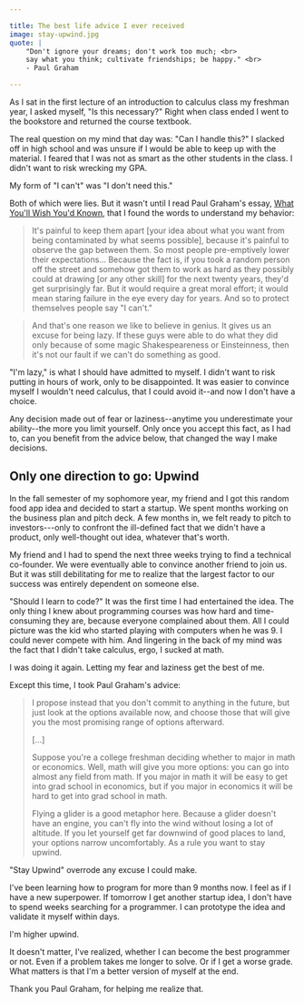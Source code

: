 ```yaml
---

title: The best life advice I ever received
image: stay-upwind.jpg
quote: |
    "Don't ignore your dreams; don't work too much; <br>
    say what you think; cultivate friendships; be happy." <br>
    - Paul Graham

---
```


As I sat in the first lecture of an introduction to calculus class my freshman year, I asked myself, "Is this necessary?" Right when class ended I went to the bookstore and returned the course textbook.  

The real question on my mind that day was: "Can I handle this?" I slacked off in high school and was unsure if I would be able to keep up with the material. I feared that I was not as smart as the other students in the class. I didn't want to risk wrecking my GPA. 

My form of "I can't" was "I don't need this."

Both of which were lies. But it wasn't until I read Paul Graham's essay, [What You'll Wish You'd Known](http://www.paulgraham.com/hs.html), that I found the words to understand my behavior:

>It's painful to keep them apart [your idea about what you want from being contaminated by what seems possible], because it's painful to observe the gap between them. So most people pre-emptively lower their expectations... Because the fact is, if you took a random person off the street and somehow got them to work as hard as they possibly could at drawing [or any other skill] for the next twenty years, they'd get surprisingly far. But it would require a great moral effort; it would mean staring failure in the eye every day for years. And so to protect themselves people say "I can't."

>And that's one reason we like to believe in genius. It gives us an excuse for being lazy. If these guys were able to do what they did only because of some magic Shakespeareness or Einsteinness, then it's not our fault if we can't do something as good.

"I'm lazy," is what I should have admitted to myself. I didn't want to risk putting in hours of work, only to be disappointed. It was easier to convince myself I wouldn't need calculus, that I could avoid it--and now I don't have a choice. 

Any decision made out of fear or laziness--anytime you underestimate your ability--the more you limit yourself. Only once you accept this fact, as I had to, can you benefit from the advice below, that changed the way I make decisions. 


## Only one direction to go: Upwind

In the fall semester of my sophomore year, my friend and I got this random food app idea and decided to start a startup. We spent months working on the business plan and pitch deck. A few months in, we felt ready to pitch to investors---only to confront the ill-defined fact that we didn't have a product, only well-thought out idea, whatever that's worth.

My friend and I had to spend the next three weeks trying to find a technical co-founder. We were eventually able to convince another friend to join us. But it was still debilitating for me to realize that the largest factor to our success was entirely dependent on someone else. 

"Should I learn to code?" It was the first time I had entertained the idea. The only thing I knew about programming courses was how hard and time-consuming they are, because everyone complained about them. All I could picture was the kid who started playing with computers when he was 9. I could never compete with him.  And lingering in the back of my mind was the fact that I didn't take calculus, ergo, I sucked at math. 

I was doing it again. Letting my fear and laziness get the best of me. 

Except this time, I took Paul Graham's advice: 

>I propose instead that you don't commit to anything in the future, but just look at the options available now, and choose those that will give you the most promising range of options afterward.
>
> [...]
>
>Suppose you're a college freshman deciding whether to major in math or economics. Well, math will give you more options: you can go into almost any field from math. If you major in math it will be easy to get into grad school in economics, but if you major in economics it will be hard to get into grad school in math.
> 
>Flying a glider is a good metaphor here. Because a glider doesn't have an engine, you can't fly into the wind without losing a lot of altitude. If you let yourself get far downwind of good places to land, your options narrow uncomfortably. As a rule you want to stay upwind.

"Stay Upwind" overrode any excuse I could make.

I've been learning how to program for more than 9 months now. I feel as if I have a new superpower. If tomorrow I get another startup idea, I don't have to spend weeks searching for a programmer. I can prototype the idea and validate it myself within days. 

I'm higher upwind. 

It doesn't matter, I've realized, whether I can become the best programmer or not. Even if a problem takes me longer to solve. Or if I get a worse grade. What matters is that I'm a better version of myself at the end.

Thank you Paul Graham, for helping me realize that.

